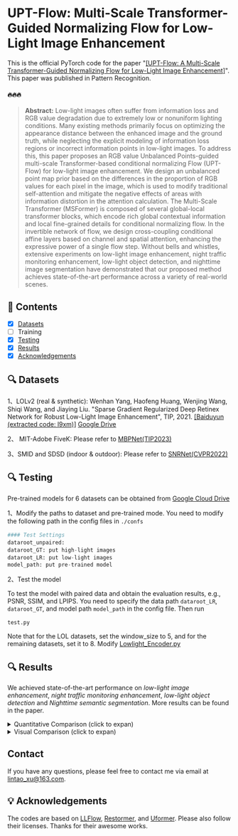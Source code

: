 # UPT-Flow: Multi-Scale Transformer-Guided Normalizing Flow for Low-Light Image Enhancement

This is the official PyTorch code for the paper "[[UPT-Flow: A Multi-Scale Transformer-Guided Normalizing Flow for Low-Light Image Enhancement]](https://www.sciencedirect.com/science/article/abs/pii/S0031320324008276)". This paper was published in Pattern Recognition.

#### 🔥🔥🔥 

> **Abstract:** Low-light images often suffer from information loss and RGB value degradation due to extremely low or nonuniform lighting conditions. Many existing methods primarily focus on optimizing the appearance distance between the enhanced image and the ground truth, while neglecting the explicit modeling of information loss regions or incorrect information points in low-light images. To address this, this paper proposes an RGB value Unbalanced Points-guided multi-scale Transformer-based conditional normalizing Flow (UPT-Flow) for low-light image enhancement. We design an unbalanced point map prior based on the differences in the proportion of RGB values for each pixel in the image, which is used to modify traditional self-attention and mitigate the negative effects of areas with information distortion in the attention calculation. The Multi-Scale Transformer (MSFormer) is composed of several global-local transformer blocks, which encode rich global contextual information and local fine-grained details for conditional normalizing flow. In the invertible network of flow, we design cross-coupling conditional affine layers based on channel and spatial attention, enhancing the expressive power of a single flow step. Without bells and whistles, extensive experiments on low-light image enhancement, night traffic monitoring enhancement, low-light object detection, and nighttime image segmentation have demonstrated that our proposed method achieves state-of-the-art performance across a variety of real-world scenes. 


## 🔗 Contents

- [x] [Datasets](https://github.com/NJUPT-IPR-XuLintao/UPT-Flow/blob/main/README.md#-datasets)
- [ ] Training
- [x] [Testing](https://github.com/NJUPT-IPR-XuLintao/UPT-Flow/blob/main/README.md#-testing)
- [x] [Results](https://github.com/NJUPT-IPR-XuLintao/UPT-Flow/blob/main/README.md#-results)
- [x] [Acknowledgements](https://github.com/NJUPT-IPR-XuLintao/UPT-Flow/blob/main/README.md#-acknowledgements)

## 🔍 Datasets

1、LOLv2 (real & synthetic): Wenhan Yang, Haofeng Huang, Wenjing Wang, Shiqi Wang, and Jiaying Liu. "Sparse Gradient Regularized Deep Retinex Network for Robust Low-Light Image Enhancement", TIP, 2021. [[Baiduyun (extracted code: l9xm)]](https://pan.baidu.com/s/1U9ePTfeLlnEbr5dtI1tm5g) [Google Drive](https://drive.google.com/file/d/1dzuLCk9_gE2bFF222n3-7GVUlSVHpMYC/view?usp=sharing) 

2、 MIT-Adobe FiveK: Please refer to [MBPNet(TIP2023)](https://github.com/kbzhang0505/MBPNet)

3、SMID and SDSD (indoor & outdoor): Please refer to [SNRNet(CVPR2022)](https://github.com/dvlab-research/SNR-Aware-Low-Light-Enhance)

## 🔍 Testing

Pre-trained models for 6 datasets can be obtained from [Google Cloud Drive](https://drive.google.com/drive/folders/1kc1gYk3oTNkV-wZuqUjcZDNbZXqwq5Np?usp=sharing)

1、Modify the paths to dataset and pre-trained mode. You need to modify the following path in the config files in `./confs`
```python
#### Test Settings
dataroot_unpaired: 
dataroot_GT: put high-light images  
dataroot_LR: put low-light images
model_path: put pre-trained model
```

2、Test the model

To test the model with paired data and obtain the evaluation results, e.g., PSNR, SSIM, and LPIPS. You need to specify the data path ```dataroot_LR```, ```dataroot_GT```, and model path ```model_path``` in the config file. Then run
```bash
test.py 
```

Note that for the LOL datasets, set the window_size to 5, and for the remaining datasets, set it to 8. Modify [Lowlight_Encoder.py](https://github.com/NJUPT-IPR-XuLintao/UPT-Flow/blob/77f391d6b5eb64b2d702c26a782fd70a71c75af4/UPT-Flow/models/modules/Lowlight_Encoder.py#L727)


## 🔍 Results

We achieved state-of-the-art performance on *low-light image enhancement*, *night traffic monitoring enhancement*, *low-light object detection* and *Nighttime semantic segmentation*. More results can be found in the paper.

<details>
<summary>Quantitative Comparison (click to expan)</summary>


  <p align="center">
  <img width="900" src="figs/table1.jpg">
	</p>

  <p align="center">
  <img width="500" src="figs/table2.jpg">

  </details>

<details>
<summary>Visual Comparison (click to expan)</summary>


  <p align="center">
  <img width="900" src="figs/fig1.jpg">
	</p>

  <p align="center">
  <img width="900" src="figs/fig2.jpg">
	</p>

  <p align="center">
  <img width="900" src="figs/fig3.jpg">
	</p>

   <p align="center">
  <img width="900" src="figs/fig4.jpg">
	</p>
 
  <p align="center">
  <img width="900" src="figs/fig5.jpg">
	</p>
 
  </details>

## Contact

If you have any questions, please feel free to contact me via email at lintao_xu@163.com.

## 💡 Acknowledgements
The codes are based on [LLFlow](https://github.com/wyf0912/LLFlow), [Restormer](https://github.com/swz30/Restormer), and [Uformer](https://github.com/ZhendongWang6/Uformer). Please also follow their licenses. Thanks for their awesome works.


